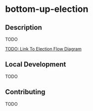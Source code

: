 # bottom-up-election
## Description
TODO

[TODO: Link To Election Flow Diagram]()


## Local Development
TODO


## Contributing
TODO
